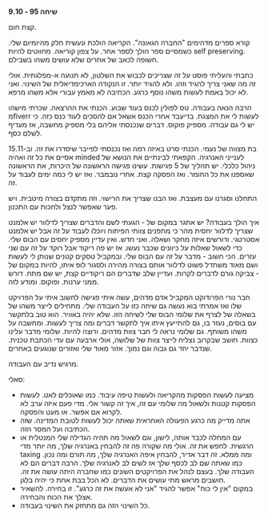 **שיחה 95 \- 9.10**

קצת חום. 

קורא ספרים מדהימים "החברה הגאונה". הקריאה הולכת ונעשית חלק מהיומיום שלי. כשמסיים ספר הולך לספר אחר. על צפון קוריאה. מחווטים להיות self preserving. חשופה לכאב של אחרים שלא עושים משהו בשבילם. 

כתבתי והעליתי פוסט על זה שצריכים לכבוש את השלטון, לא תנועה א-מפלגתית. אולי זה מה שאני צריך להגיד וזהו. ולא להגיד יותר. זו הנקודה הארכימדיאלית של השינוי. ואני לא יכול באמת לעשות משהו נוסף כרגע. הכתיבה לא מאמץ עבורי אלא משהו מרפא.

הרבה הנאה בעבודה. טס לפולין לכנס בעוד שבוע. הכנתי את ההרצאה. שכרתי מישהו מfiverr לעשות לי את המצגת. בדיעבד אחרי הכנס אשאל אם להסכים לעוד כנס כזה. כי יש לי גם עבודה. מספיק פוקוס. דברים שנכנסתי אליהם בלי מספיק מחשבה, אז מעדיף לשלם כסף. 

בת מצווה של נעמי. הכנתי סרט באיזה רמה ואז נכנסתי לפייבר שיסדרו את זה. וב-15.11 אסיים את כל זה ואהיה minded לענייני האנרגיה. הקפאתי לבינתיים את הנושא של ניהול כלכלי. יש תהליך של 5 פגישות. עשינו פגישה הראשונה של היכרות, את הראשונה שאספנו את כל החומר. ואז הפסקה קצת. אחרי נובמבר. ואז יש לי כמה ימים לעבוד על זה. 

התחלנו וסגרנו עם מעצבת. ואז הבנו שצריך את הרישוי. וזה מתקדם בצורה מיטבית. ויש פער שאפשר לנצל ולחכות עם התכנון. 

איך הולך בעבודה? יש אתגר במקום של \- הגעתי לשם והדברים שצריך לדלוור יש אלמנט שצריך לדלוור יחסית מהר כי מתפנים צוותי הפיתוח ויוכלו לעבוד על זה אבל יש אלמנט אסטרטגי. ודורשים איזה מחקר ושאלה. ואני חדש. ואין עדיין מספיק יחסים עם הבוס שלי. כדי לשאול שאלות על כיוונים שכבר נעשו. אז יש פה ריקוד אבל רוקד על זה עם שני עזרים. הכי חשוב \- מדבר על זה עם הבוס שלי. ובמקביל טסקים קטנים שנותן לי לעשות ושם מאוד משתדל פשוט לדלוור אותם בצורה מהירה ולסגור לופ איתו, להיות במקום של \- צביקה גורם לדברים לקרות. ועדיין שלב שדברים הם ריקודיים קצת, יש שם מתח. דורש ממני ערנות. ופוקוס. ומודע לזה. 

חבר נורי הפרודוקט המקביל אדם מדהים, עשה איתי פגישה לחשוב איתי על הפרויקט שלו ואז אמרתי בוא נעשה גם שיחה כזו על העבודה שלי. מתחילים לייצר משהו של בשאלה של לצרף את שלומי הבוס שלי לשיחה הזו. שלא יהיה באוויר. הוא טוב בלתקשר עם בוסים, נעזר בו, גם להתייעץ איתו איך לתקשר דברים ומה צריך לעשות. ומחשבה על משהו משותף. גם שלומי נראה לי חבר צוות מדהים. ורוצה להיות. שלומי מדבר עלינו כצוות. חושב שבקרוב נצליח לייצר צוות של שלושה, אולי ארבעה עם עדי הכתבת טכנית. שנדבר יחד גם גבוה וגם נמוך. אזור מאוד שלי ואזורים שנוגעים באחרים. 

מרגיש נדיב עם העבודה. 

סאלי:

* מציעה לעשות הפסקות מהקריאה ולעשות טיפה עיבוד. כמו שאוכלים לאט. לעשות הפסקות קטנות ולשאול מה שלומי עם זה, איך זה קשור אלי. מדי פעם איזה ערב לא לקרוא אם אפשר. או  מעט והפסקה.   
* אתה מדייק מה כרגע הפעולה האחראית שאתה יכול לעשות לטובת המדינה. שזה הכתיבה ועל המסר הזה.   
* עם המחלה לכבד אותה, לישון, וגם לשאול מה תהיה הגדילה שלי המנטלית או הרגשית. לחפש את זה. אולי מה שקורה פה זה להבחין באנרגיה שלך, מה יותר מדי taxing ומה ממלא. זה דבר אדיר, להבחין איפה האנרגיה שלך, מה תורם ומה נכון. כמו שאתה שם לב לכסף שלך אז לשים לב לאנרגיה שלך. הרבה דברים הם לא העבודה שלך. בעצם לנהל את הפרויקטים השונים כמו שחברה היתה עושה את זה. חושבים מראש מתי עושים את הדברים. לא הכל בבת אחת כי יהיה בלגן.   
* במקום "אין לי כוח" אפשר להגיד "אני לא אעשה את זה כרגע". זו בחירה. להשאיר אצלך את הכוח והבחירה.  
* כל השינוי הזה גם מתחזק את השינוי בעבודה. 

